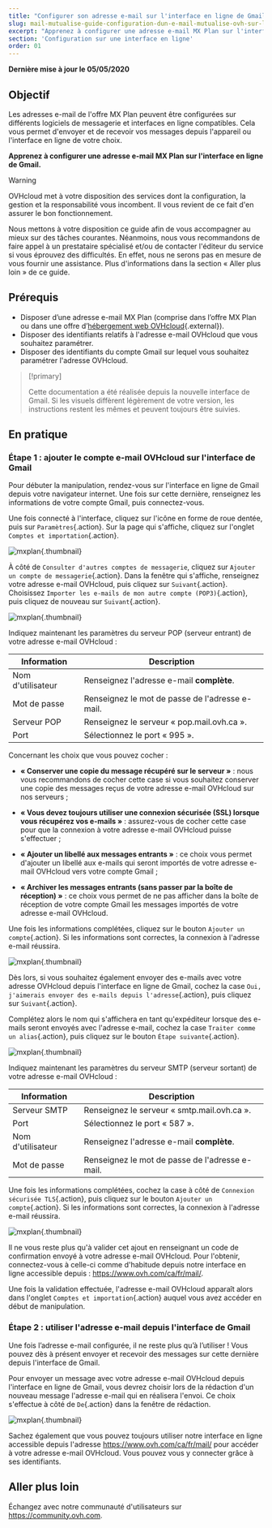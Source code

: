 ```yaml
---
title: "Configurer son adresse e-mail sur l'interface en ligne de Gmail"
slug: mail-mutualise-guide-configuration-dun-e-mail-mutualise-ovh-sur-linterface-de-gmail
excerpt: "Apprenez à configurer une adresse e-mail MX Plan sur l'interface en ligne de Gmail"
section: 'Configuration sur une interface en ligne'
order: 01
---
```


**Dernière mise à jour le 05/05/2020**

## Objectif

Les adresses e-mail de l'offre MX Plan peuvent être configurées sur différents logiciels de messagerie et interfaces en ligne compatibles. Cela vous permet d'envoyer et de recevoir vos messages depuis l'appareil ou l'interface en ligne de votre choix.

**Apprenez à configurer une adresse e-mail MX Plan sur l'interface en ligne de Gmail.**

> [!warning]
>
> OVHcloud met à votre disposition des services dont la configuration, la gestion et la responsabilité vous incombent. Il vous revient de ce fait d'en assurer le bon fonctionnement.
> 
> Nous mettons à votre disposition ce guide afin de vous accompagner au mieux sur des tâches courantes. Néanmoins, nous vous recommandons de faire appel à un prestataire spécialisé et/ou de contacter l'éditeur du service si vous éprouvez des difficultés. En effet, nous ne serons pas en mesure de vous fournir une assistance. Plus d'informations dans la section « Aller plus loin » de ce guide.
> 

## Prérequis

- Disposer d’une adresse e-mail MX Plan (comprise dans l’offre MX Plan ou dans une offre d’[hébergement web OVHcloud](https://www.ovhcloud.com/fr-ca/web-hosting/){.external}).
- Disposer des identifiants relatifs à l'adresse e-mail OVHcloud que vous souhaitez paramétrer.
- Disposer des identifiants du compte Gmail sur lequel vous souhaitez paramétrer l'adresse OVHcloud.


> [!primary]
>
> Cette documentation a été réalisée depuis la nouvelle interface de Gmail. Si les visuels diffèrent légèrement de votre version, les instructions restent les mêmes et peuvent toujours être suivies.
>

## En pratique

### Étape 1 : ajouter le compte e-mail OVHcloud sur l'interface de Gmail

Pour débuter la manipulation, rendez-vous sur l'interface en ligne de Gmail depuis votre navigateur internet. Une fois sur cette dernière, renseignez les informations de votre compte Gmail, puis connectez-vous.

Une fois connecté à l'interface, cliquez sur l'icône en forme de roue dentée, puis sur `Paramètres`{.action}. Sur la page qui s'affiche, cliquez sur l'onglet `Comptes et importation`{.action}. 

![mxplan](images/configuration-gmail-web-step1.png){.thumbnail}

À côté de `Consulter d'autres comptes de messagerie`, cliquez sur `Ajouter un compte de messagerie`{.action}. Dans la fenêtre qui s'affiche, renseignez votre adresse e-mail OVHcloud, puis cliquez sur `Suivant`{.action}. Choisissez `Importer les e-mails de mon autre compte (POP3)`{.action}, puis cliquez de nouveau sur `Suivant`{.action}.

![mxplan](images/configuration-gmail-web-step2.png){.thumbnail}

Indiquez maintenant les paramètres du serveur POP (serveur entrant) de votre adresse e-mail OVHcloud :

|Information|Description| 
|---|---| 
|Nom d'utilisateur|Renseignez l'adresse e-mail **complète**.|  
|Mot de passe|Renseignez le mot de passe de l'adresse e-mail.|
|Serveur POP|Renseignez le serveur « pop.mail.ovh.ca ».|
|Port|Sélectionnez le port « 995 ».|

Concernant les choix que vous pouvez cocher :

- **« Conserver une copie du message récupéré sur le serveur »** : nous vous recommandons de cocher cette case si vous souhaitez conserver une copie des messages reçus de votre adresse e-mail OVHcloud sur nos serveurs ;

- **« Vous devez toujours utiliser une connexion sécurisée (SSL) lorsque vous récupérez vos e-mails »** : assurez-vous de cocher cette case pour que la connexion à votre adresse e-mail OVHcloud puisse s'effectuer ;

- **« Ajouter un libellé aux messages entrants »** : ce choix vous permet d'ajouter un libellé aux e-mails qui seront importés de votre adresse e-mail OVHcloud vers votre compte Gmail ;

- **« Archiver les messages entrants (sans passer par la boîte de réception) »** : ce choix vous permet de ne pas afficher dans la boîte de réception de votre compte Gmail les messages importés de votre adresse e-mail OVHcloud.

Une fois les informations complétées, cliquez sur le bouton `Ajouter un compte`{.action}. Si les informations sont correctes, la connexion à l'adresse e-mail réussira. 

![mxplan](images/configuration-gmail-web-step3.png){.thumbnail}

Dès lors, si vous souhaitez également envoyer des e-mails avec votre adresse OVHcloud depuis l'interface en ligne de Gmail, cochez la case `Oui, j'aimerais envoyer des e-mails depuis l'adresse`{.action}, puis cliquez sur `Suivant`{.action}. 

Complétez alors le nom qui s'affichera en tant qu'expéditeur lorsque des e-mails seront envoyés avec l'adresse e-mail, cochez la case `Traiter comme un alias`{.action}, puis cliquez sur le bouton `Étape suivante`{.action}.

![mxplan](images/configuration-gmail-web-step4.png){.thumbnail}

Indiquez maintenant les paramètres du serveur SMTP (serveur sortant) de votre adresse e-mail OVHcloud :

|Information|Description| 
|---|---| 
|Serveur SMTP|Renseignez le serveur « smtp.mail.ovh.ca ».|
|Port|Sélectionnez le port « 587 ».|
|Nom d'utilisateur|Renseignez l'adresse e-mail **complète**.|  
|Mot de passe|Renseignez le mot de passe de l'adresse e-mail.|

Une fois les informations complétées, cochez la case à côté de `Connexion sécurisée TLS`{.action}, puis cliquez sur le bouton `Ajouter un compte`{.action}. Si les informations sont correctes, la connexion à l'adresse e-mail réussira. 

![mxplan](images/configuration-gmail-web-step5.png){.thumbnail}

Il ne vous reste plus qu'à valider cet ajout en renseignant un code de confirmation envoyé à votre adresse e-mail OVHcloud. Pour l'obtenir, connectez-vous à celle-ci comme d'habitude depuis notre interface en ligne accessible depuis : <https://www.ovh.com/ca/fr/mail/>. 

Une fois la validation effectuée, l'adresse e-mail OVHcloud apparaît alors dans l'onglet `Comptes et importation`{.action} auquel vous avez accéder en début de manipulation.

### Étape 2 : utiliser l'adresse e-mail depuis l'interface de Gmail

Une fois l’adresse e-mail configurée, il ne reste plus qu’à l’utiliser ! Vous pouvez dès à présent envoyer et recevoir des messages sur cette dernière depuis l'interface de Gmail.

Pour envoyer un message avec votre adresse e-mail OVHcloud depuis l'interface en ligne de Gmail, vous devrez choisir lors de la rédaction d'un nouveau message l'adresse e-mail qui en réalisera l'envoi. Ce choix s'effectue à côté de `De`{.action} dans la fenêtre de rédaction.

![mxplan](images/configuration-gmail-web-step6.png){.thumbnail}

Sachez également que vous pouvez toujours utiliser notre interface en ligne accessible depuis l'adresse <https://www.ovh.com/ca/fr/mail/> pour accéder à votre adresse e-mail OVHcloud. Vous pouvez vous y connecter grâce à ses identifiants.

## Aller plus loin

Échangez avec notre communauté d'utilisateurs sur <https://community.ovh.com>.
